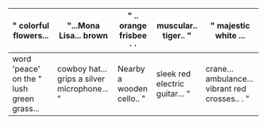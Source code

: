 | " colorful flowers... | "...Mona Lisa... brown | " .. orange frisbee · · | muscular.. tiger.. " | " majestic white ... |
| --- | --- | --- | --- | --- |
| word 'peace' on the " lush green grass... | cowboy hat... grips a silver microphone... " | Nearby a wooden cello.. " | sleek red electric guitar... " | crane... ambulance... vibrant red crosses.. . " |
